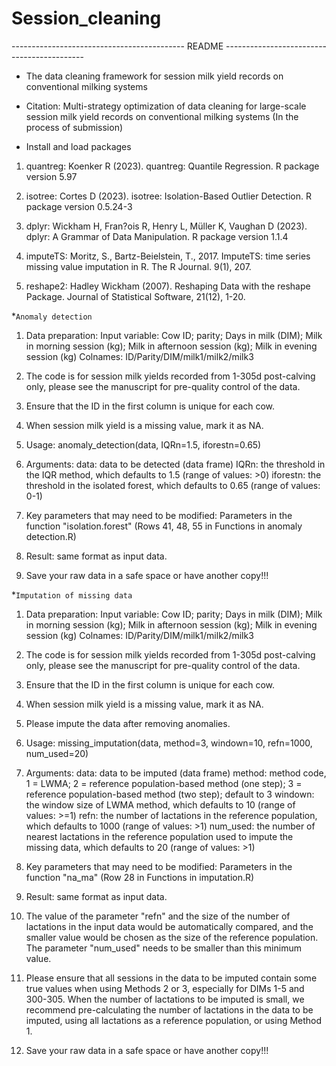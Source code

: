 # Session_cleaning

------------------------------------------- README -------------------------------------------

* The data cleaning framework for session milk yield records on conventional milking systems

* Citation: Multi-strategy optimization of data cleaning for large-scale session milk yield records on conventional milking systems (In the process of submission)

* Install and load packages
1. quantreg: Koenker R (2023). quantreg: Quantile Regression. R package version 5.97
    
2. isotree: Cortes D (2023). isotree: Isolation-Based Outlier Detection. R package version 0.5.24-3
    
3. dplyr: Wickham H, Fran?ois R, Henry L, Müller K, Vaughan D (2023). dplyr: A Grammar of Data Manipulation. R package version 1.1.4
    
4. imputeTS: Moritz, S., Bartz-Beielstein, T., 2017. ImputeTS: time series missing value imputation in R. The R Journal. 9(1), 207.
    
5. reshape2: Hadley Wickham (2007). Reshaping Data with the reshape Package. Journal of Statistical Software, 21(12), 1-20.

*`Anomaly detection`
1. Data preparation:
        Input variable: Cow ID; parity; Days in milk (DIM); Milk in morning session (kg); Milk in afternoon session (kg); Milk in evening session (kg)
        Colnames: ID/Parity/DIM/milk1/milk2/milk3
        
2. The code is for session milk yields recorded from 1-305d post-calving only, please see the manuscript for pre-quality control of the data.
    
3. Ensure that the ID in the first column is unique for each cow.
    
4. When session milk yield is a missing value, mark it as NA.
    
5. Usage: anomaly_detection(data, IQRn=1.5, iforestn=0.65)
    
6. Arguments:
        data: data to be detected (data frame)
        IQRn: the threshold in the IQR method, which defaults to 1.5 (range of values: >0)
        iforestn: the threshold in the isolated forest, which defaults to 0.65 (range of values: 0-1)
    
7. Key parameters that may need to be modified:
        Parameters in the function "isolation.forest" (Rows 41, 48, 55 in Functions in anomaly detection.R)
    
8. Result: same format as input data.
    
9. Save your raw data in a safe space or have another copy!!!

*`Imputation of missing data`
1. Data preparation:
        Input variable: Cow ID; parity; Days in milk (DIM); Milk in morning session (kg); Milk in afternoon session (kg); Milk in evening session (kg)
        Colnames: ID/Parity/DIM/milk1/milk2/milk3
    
2. The code is for session milk yields recorded from 1-305d post-calving only, please see the manuscript for pre-quality control of the data.
    
3. Ensure that the ID in the first column is unique for each cow.
    
4. When session milk yield is a missing value, mark it as NA.
    
5. Please impute the data after removing anomalies.
    
6. Usage: missing_imputation(data, method=3, windown=10, refn=1000, num_used=20)
    
7. Arguments: 
        data: data to be imputed (data frame)
        method: method code, 1 = LWMA; 2 = reference population-based method (one step); 3 = reference population-based method (two step); default to 3
        windown: the window size of LWMA method, which defaults to 10 (range of values: >=1)
        refn: the number of lactations in the reference population, which defaults to 1000 (range of values: >1)
        num_used: the number of nearest lactations in the reference population used to impute the missing data, which defaults to 20 (range of values: >1)
    
8. Key parameters that may need to be modified:
        Parameters in the function "na_ma" (Row 28 in Functions in imputation.R)
    
9. Result: same format as input data.
    
10. The value of the parameter "refn" and the size of the number of lactations in the input data would be automatically compared, and the smaller value would be chosen as the size of the reference population. The parameter "num_used" needs to be smaller than this minimum value.
    
11. Please ensure that all sessions in the data to be imputed contain some true values when using Methods 2 or 3, especially for DIMs 1-5 and 300-305. When the number of lactations to be imputed is small, we recommend pre-calculating the number of lactations in the data to be imputed, using all lactations as a reference population, or using Method 1.
    
12. Save your raw data in a safe space or have another copy!!!
